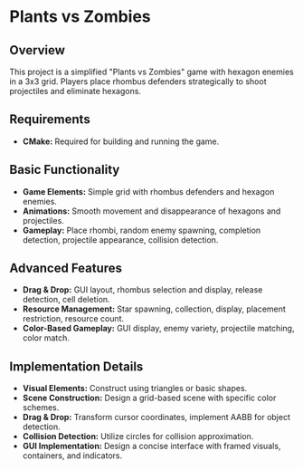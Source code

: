 # Plants vs Zombies

## Overview

This project is a simplified "Plants vs Zombies" game with hexagon enemies in a 3x3 grid. Players place rhombus defenders strategically to shoot projectiles and eliminate hexagons.

## Requirements

- **CMake:** Required for building and running the game.
  
## Basic Functionality

- **Game Elements:** Simple grid with rhombus defenders and hexagon enemies.
- **Animations:** Smooth movement and disappearance of hexagons and projectiles.
- **Gameplay:** Place rhombi, random enemy spawning, completion detection, projectile appearance, collision detection.

## Advanced Features

- **Drag & Drop:** GUI layout, rhombus selection and display, release detection, cell deletion.
- **Resource Management:** Star spawning, collection, display, placement restriction, resource count.
- **Color-Based Gameplay:** GUI display, enemy variety, projectile matching, color match.

## Implementation Details

- **Visual Elements:** Construct using triangles or basic shapes.
- **Scene Construction:** Design a grid-based scene with specific color schemes.
- **Drag & Drop:** Transform cursor coordinates, implement AABB for object detection.
- **Collision Detection:** Utilize circles for collision approximation.
- **GUI Implementation:** Design a concise interface with framed visuals, containers, and indicators.

